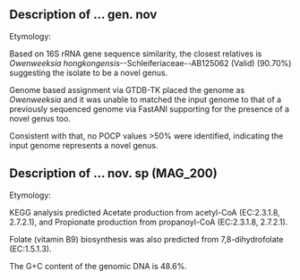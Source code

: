 ## Description of ... gen. nov

Etymology:

Based on 16S rRNA gene sequence similarity, the closest relatives is
*Owenweeksia hongkongensis*--Schleiferiaceae--AB125062 (Valid) (90.70%)
suggesting the isolate to be a novel genus.

Genome based assignment via GTDB-TK placed the genome as *Owenweeksia*
and it was unable to matched the input genome to that of a previously sequenced genome via FastANI
supporting for the presence of a novel genus too.

Consistent with that, no POCP values >50% were identified, indicating the input genome represents a novel genus.



## Description of ... nov. sp (MAG_200)

Etymology:

KEGG analysis predicted 
Acetate production from acetyl-CoA (EC:2.3.1.8, 2.7.2.1),
and 
Propionate production from propanoyl-CoA (EC:2.3.1.8, 2.7.2.1).

Folate (vitamin B9) biosynthesis was also predicted from 7,8-dihydrofolate (EC:1.5.1.3).




The G+C content of the genomic DNA is 48.6%.


